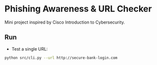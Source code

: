 # Phishing Awareness & URL Checker
Mini project inspired by Cisco Introduction to Cybersecurity.

## Run
- Test a single URL:
```bash
python src/cli.py --url http://secure-bank-login.com
